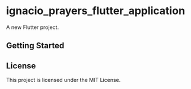 # ignacio_prayers_flutter_application

A new Flutter project.

## Getting Started

## License
This project is licensed under the MIT License.